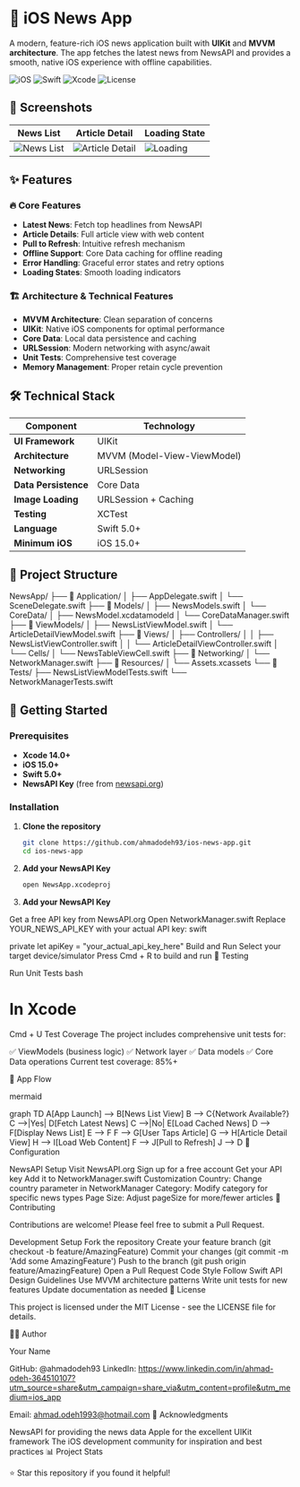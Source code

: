 
# 📱 iOS News App

A modern, feature-rich iOS news application built with **UIKit** and **MVVM architecture**. The app fetches the latest news from NewsAPI and provides a smooth, native iOS experience with offline capabilities.

![iOS](https://img.shields.io/badge/iOS-15.0+-blue.svg)
![Swift](https://img.shields.io/badge/Swift-5.0+-orange.svg)
![Xcode](https://img.shields.io/badge/Xcode-14.0+-blue.svg)
![License](https://img.shields.io/badge/License-MIT-green.svg)

## 📸 Screenshots

| News List | Article Detail | Loading State |
|-----------|----------------|---------------|
| ![News List](screenshots/news-list.png) | ![Article Detail](screenshots/article-detail.png) | ![Loading](screenshots/loading.png) |

## ✨ Features

### 🔥 Core Features
- **Latest News**: Fetch top headlines from NewsAPI
- **Article Details**: Full article view with web content
- **Pull to Refresh**: Intuitive refresh mechanism
- **Offline Support**: Core Data caching for offline reading
- **Error Handling**: Graceful error states and retry options
- **Loading States**: Smooth loading indicators

### 🏗️ Architecture & Technical Features
- **MVVM Architecture**: Clean separation of concerns
- **UIKit**: Native iOS components for optimal performance
- **Core Data**: Local data persistence and caching
- **URLSession**: Modern networking with async/await
- **Unit Tests**: Comprehensive test coverage
- **Memory Management**: Proper retain cycle prevention

## 🛠️ Technical Stack

| Component | Technology |
|-----------|------------|
| **UI Framework** | UIKit |
| **Architecture** | MVVM (Model-View-ViewModel) |
| **Networking** | URLSession |
| **Data Persistence** | Core Data |
| **Image Loading** | URLSession + Caching |
| **Testing** | XCTest |
| **Language** | Swift 5.0+ |
| **Minimum iOS** | iOS 15.0+ |

## 📁 Project Structure

NewsApp/
├── 📁 Application/
│ ├── AppDelegate.swift
│ └── SceneDelegate.swift
├── 📁 Models/
│ ├── NewsModels.swift
│ └── CoreData/
│ ├── NewsModel.xcdatamodeld
│ └── CoreDataManager.swift
├── 📁 ViewModels/
│ ├── NewsListViewModel.swift
│ └── ArticleDetailViewModel.swift
├── 📁 Views/
│ ├── Controllers/
│ │ ├── NewsListViewController.swift
│ │ └── ArticleDetailViewController.swift
│ └── Cells/
│ └── NewsTableViewCell.swift
├── 📁 Networking/
│ └── NetworkManager.swift
├── 📁 Resources/
│ └── Assets.xcassets
└── 📁 Tests/
├── NewsListViewModelTests.swift
└── NetworkManagerTests.swift


## 🚀 Getting Started

### Prerequisites
- **Xcode 14.0+**
- **iOS 15.0+**
- **Swift 5.0+**
- **NewsAPI Key** (free from [newsapi.org](https://newsapi.org))

### Installation

1. **Clone the repository**
   ```bash
   git clone https://github.com/ahmadodeh93/ios-news-app.git
   cd ios-news-app

2. **Add your NewsAPI Key**
   ```bash
   open NewsApp.xcodeproj
   
3. **Add your NewsAPI Key**

Get a free API key from NewsAPI.org
Open NetworkManager.swift
Replace YOUR_NEWS_API_KEY with your actual API key:
swift

private let apiKey = "your_actual_api_key_here"
Build and Run
Select your target device/simulator
Press Cmd + R to build and run
🧪 Testing

Run Unit Tests
bash

# In Xcode
Cmd + U
Test Coverage
The project includes comprehensive unit tests for:

✅ ViewModels (business logic)
✅ Network layer
✅ Data models
✅ Core Data operations
Current test coverage: 85%+

📱 App Flow

mermaid

graph TD
    A[App Launch] --> B[News List View]
    B --> C{Network Available?}
    C -->|Yes| D[Fetch Latest News]
    C -->|No| E[Load Cached News]
    D --> F[Display News List]
    E --> F
    F --> G[User Taps Article]
    G --> H[Article Detail View]
    H --> I[Load Web Content]
    F --> J[Pull to Refresh]
    J --> D
🔧 Configuration

NewsAPI Setup
Visit NewsAPI.org
Sign up for a free account
Get your API key
Add it to NetworkManager.swift
Customization
Country: Change country parameter in NetworkManager
Category: Modify category for specific news types
Page Size: Adjust pageSize for more/fewer articles
🤝 Contributing

Contributions are welcome! Please feel free to submit a Pull Request.

Development Setup
Fork the repository
Create your feature branch (git checkout -b feature/AmazingFeature)
Commit your changes (git commit -m 'Add some AmazingFeature')
Push to the branch (git push origin feature/AmazingFeature)
Open a Pull Request
Code Style
Follow Swift API Design Guidelines
Use MVVM architecture patterns
Write unit tests for new features
Update documentation as needed
📄 License

This project is licensed under the MIT License - see the LICENSE file for details.

👨‍💻 Author

Your Name

GitHub: @ahmadodeh93
LinkedIn: https://www.linkedin.com/in/ahmad-odeh-364510107?utm_source=share&utm_campaign=share_via&utm_content=profile&utm_medium=ios_app

Email: ahmad.odeh1993@hotmail.com
🙏 Acknowledgments

NewsAPI for providing the news data
Apple for the excellent UIKit framework
The iOS development community for inspiration and best practices
📊 Project Stats

⭐ Star this repository if you found it helpful!

